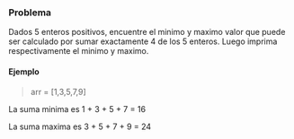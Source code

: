 ### Problema
Dados 5 enteros positivos, encuentre el minimo y maximo valor que puede ser calculado por sumar exactamente 4 de los 5 enteros. Luego imprima respectivamente el minimo y maximo.

#### Ejemplo

> arr = [1,3,5,7,9]

La suma minima es 1 + 3 + 5 + 7 = 16

La suma maxima es 3 + 5 + 7 + 9 = 24

